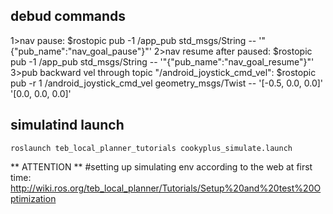 ## debud commands
1>nav pause:
	$rostopic pub -1 /app_pub std_msgs/String -- '"{\"pub_name\":\"nav_goal_pause\"}"'
2>nav resume after paused:
	$rostopic pub -1 /app_pub std_msgs/String -- '"{\"pub_name\":\"nav_goal_resume\"}"'
3>pub backward vel through topic "/android_joystick_cmd_vel":
	$rostopic pub -r 1 /android_joystick_cmd_vel geometry_msgs/Twist -- '[-0.5, 0.0, 0.0]' '[0.0, 0.0, 0.0]'

## simulatind launch
	roslaunch teb_local_planner_tutorials cookyplus_simulate.launch


** ATTENTION **
#setting up simulating env according to the web at first time:
	http://wiki.ros.org/teb_local_planner/Tutorials/Setup%20and%20test%20Optimization
